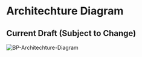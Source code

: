 # Architechture Diagram

## Current Draft (Subject to Change)

![BP-Architechture-Diagram](https://user-images.githubusercontent.com/38653851/140721970-52d383be-0b16-4d07-b940-1fb8ca095746.png)

